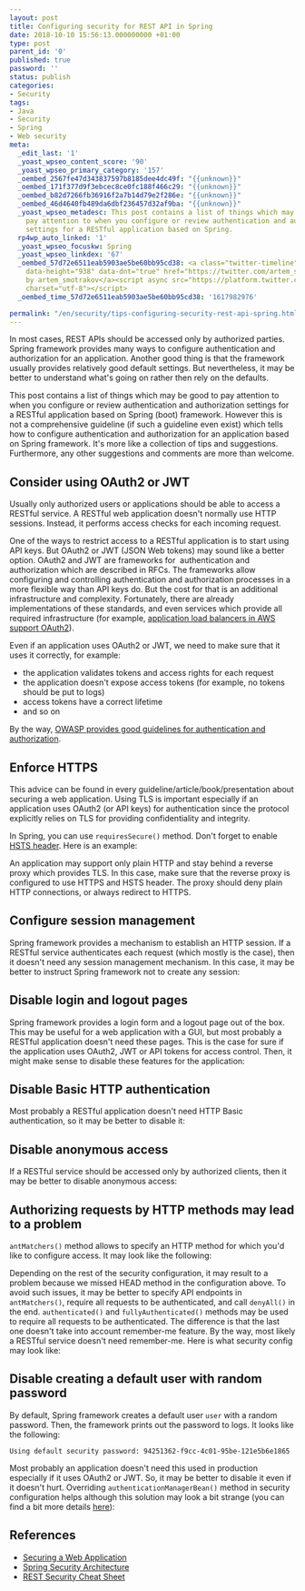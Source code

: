 ```yaml
---
layout: post
title: Configuring security for REST API in Spring
date: 2018-10-10 15:56:13.000000000 +01:00
type: post
parent_id: '0'
published: true
password: ''
status: publish
categories:
- Security
tags:
- Java
- Security
- Spring
- Web security
meta:
  _edit_last: '1'
  _yoast_wpseo_content_score: '90'
  _yoast_wpseo_primary_category: '157'
  _oembed_2567fe47d343837597b8185dee4dc49f: "{{unknown}}"
  _oembed_171f377d9f3ebcec8ce0fc188f466c29: "{{unknown}}"
  _oembed_b82d7266fb36916f2a7b14d79e2f286e: "{{unknown}}"
  _oembed_46d4640fb489da6dbf236457d32af9ba: "{{unknown}}"
  _yoast_wpseo_metadesc: This post contains a list of things which may be good to
    pay attention to when you configure or review authentication and authorization
    settings for a RESTful application based on Spring.
  rp4wp_auto_linked: '1'
  _yoast_wpseo_focuskw: Spring
  _yoast_wpseo_linkdex: '67'
  _oembed_57d72e6511eab5903ae5be60bb95cd38: <a class="twitter-timeline" data-width="625"
    data-height="938" data-dnt="true" href="https://twitter.com/artem_smotrakov?ref_src=twsrc%5Etfw">Tweets
    by artem_smotrakov</a><script async src="https://platform.twitter.com/widgets.js"
    charset="utf-8"></script>
  _oembed_time_57d72e6511eab5903ae5be60bb95cd38: '1617982976'

permalink: "/en/security/tips-configuring-security-rest-api-spring.html"
---
```

In most cases, REST APIs should be accessed only by authorized parties. Spring framework provides many ways to configure authentication and authorization for an application. Another good thing is that the framework usually provides relatively good default settings. But nevertheless, it may be better to understand what's going on rather then rely on the defaults.

This post contains a list of things which may be good to pay attention to when you configure or review authentication and authorization settings for a RESTful application based on Spring (boot) framework. However this is not a comprehensive guideline (if such a guideline even exist) which tells how to configure authentication and authorization for an application based on Spring framework. It's more like a collection of tips and suggestions. Furthermore, any other suggestions and comments are more than welcome.

<!--more-->

## Consider using OAuth2 or JWT

Usually only authorized users or applications should be able to access a RESTful service. A RESTful web application doesn't normally use HTTP sessions. Instead, it performs access checks for each incoming request.

One of the ways to restrict access to a RESTful application is to start using API keys. But OAuth2 or JWT (JSON Web tokens) may sound like a better option. OAuth2 and JWT are frameworks for&nbsp; authentication and authorization which are described in RFCs. The frameworks allow configuring and controlling authentication and authorization processes in a more flexible way than API keys do. But the cost for that is an additional infrastructure and complexity. Fortunately, there are already implementations of these standards, and even services which provide all required infrastructure (for example, [application load balancers in AWS support OAuth2](https://aws.amazon.com/blogs/aws/built-in-authentication-in-alb/)).

Even if an application uses OAuth2 or JWT, we need to make sure that it uses it correctly, for example:

- the application validates tokens and access rights for each request
- the application doesn't expose access tokens (for example, no tokens should be put to logs)
- access tokens have a correct lifetime
- and so on

By the way, [OWASP provides good guidelines for authentication and authorization](https://www.owasp.org/index.php/Top_10-2017_A2-Broken_Authentication).

## Enforce HTTPS

This advice can be found in every guideline/article/book/presentation about securing a web application. Using TLS is important especially if an application uses OAuth2 (or API keys) for authentication since the protocol explicitly relies on TLS for providing confidentiality and integrity.

In Spring, you can use&nbsp;`requiresSecure()`&nbsp;method. Don't forget to enable [HSTS header](https://docs.spring.io/spring-security/site/docs/4.2.5.RELEASE/apidocs/org/springframework/security/config/annotation/web/configurers/HeadersConfigurer.html#httpStrictTransportSecurity--). Here is an example:

<script src="https://gist.github.com/artem-smotrakov/1fafe7d74b93f10c99591e19248204c2.js"></script>

An application may support only plain HTTP and stay behind a reverse proxy which provides TLS. In this case, make sure that the reverse proxy is configured to use HTTPS and HSTS header. The proxy should deny plain HTTP connections, or always redirect to HTTPS.

## Configure session management

Spring framework provides a mechanism to establish an HTTP session. If a RESTful service authenticates each request (which mostly is the case), then it doesn't need any session management mechanism. In this case, it may be better to instruct Spring framework not to create any session:

<script src="https://gist.github.com/artem-smotrakov/bed11936a6632092a079149392246fc8.js"></script>

## Disable login and logout pages

Spring framework provides a login form and a logout page out of the box. This may be useful for a web application with a GUI, but most probably a RESTful application doesn't need these pages. This is the case for sure if the application uses OAuth2, JWT or API tokens for access control. Then, it might make sense to disable these features for the application:

<script src="https://gist.github.com/artem-smotrakov/3b0a1a1381c5486439d4336e6d2ecefa.js"></script>

## Disable Basic HTTP authentication

Most probably a RESTful application doesn't need HTTP Basic authentication, so it may be better to disable it:

<script src="https://gist.github.com/artem-smotrakov/b8c601db7cc389e3b147e3aa89c0d775.js"></script>

## Disable anonymous access

If a RESTful service should be accessed only by authorized clients, then it may be better to disable anonymous access:

<script src="https://gist.github.com/artem-smotrakov/1436cc0997bfb294427983fda9990595.js"></script>

## Authorizing requests by HTTP methods may lead to a problem

`antMatchers()` method allows to specify an HTTP method for which you'd like to configure access. It may look like the following:

<script src="https://gist.github.com/artem-smotrakov/6ac47bbddffe30e63c01e0863c4d1f04.js"></script>

Depending on the rest of the security configuration, it may result to a problem because we missed HEAD method in the configuration above. To avoid such issues, it may be better to specify API endpoints in `antMatchers()`, require all requests to be authenticated, and call `denyAll()` in the end. `authenticated()` and `fullyAuthenticated()` methods may be used to require all requests to be authenticated. The difference is that the last one doesn't take into account remember-me feature. By the way, most likely a RESTful service doesn't need remember-me. Here is what security config may look like:

<script src="https://gist.github.com/artem-smotrakov/97afa6d0d0797a00891fdcbbe1e41d61.js"></script>

## Disable creating a default user with random password

By default, Spring framework creates a default user `user`&nbsp;with a random password. Then, the framework prints out the password to logs. It looks like the following:

```
Using default security password: 94251362-f9cc-4c01-95be-121e5b6e1865
```

Most probably an application doesn't need this used in production especially if it uses OAuth2 or JWT. So, it may be better to disable it even if it doesn't hurt. Overriding `authenticationManagerBean()` method in security configuration helps although this solution may look a bit strange (you can find a bit more details [here](https://stackoverflow.com/a/41856630)):

<script src="https://gist.github.com/artem-smotrakov/f2e7951e530806baf186fbb0e28c0948.js"></script>

## References

- [Securing a Web Application](https://spring.io/guides/gs/securing-web/)
- [Spring Security Architecture](https://spring.io/guides/topicals/spring-security-architecture/)
- [REST Security Cheat Sheet](https://www.owasp.org/index.php/REST_Security_Cheat_Sheet)
